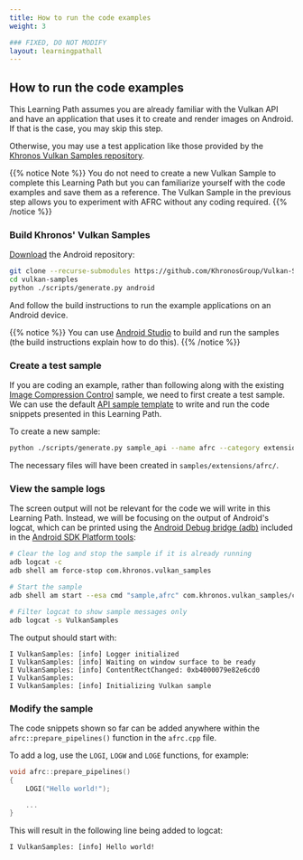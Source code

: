 ```yaml
---
title: How to run the code examples
weight: 3

### FIXED, DO NOT MODIFY
layout: learningpathall
---
```


## How to run the code examples

This Learning Path assumes you are already familiar with the Vulkan API and have an application that uses it to create and render images on Android. If that is the case, you may skip this step.

Otherwise, you may use a test application like those provided by the [Khronos Vulkan Samples repository](https://github.com/KhronosGroup/Vulkan-Samples).

{{% notice Note %}}
You do not need to create a new Vulkan Sample to complete this Learning Path but you can familiarize yourself with the code examples and save them as a reference.
The Vulkan Sample in the previous step allows you to experiment with AFRC without any coding required.
{{% /notice %}}

### Build Khronos' Vulkan Samples

[Download](https://github.com/KhronosGroup/Vulkan-Samples?tab=readme-ov-file#setup) the Android repository:

```bash
git clone --recurse-submodules https://github.com/KhronosGroup/Vulkan-Samples.git
cd vulkan-samples
python ./scripts/generate.py android
```

And follow the build instructions to run the example applications on an Android device.

{{% notice  %}}
You can use [Android Studio](https://github.com/KhronosGroup/Vulkan-Samples/blob/main/docs/build.adoc#build-with-android-studio) to build and run the samples (the build instructions explain how to do this).
{{% /notice %}}

### Create a test sample

If you are coding an example, rather than following along with the existing [Image Compression Control](https://github.com/KhronosGroup/Vulkan-Samples/blob/main/samples/performance/image_compression_control/README.adoc) sample, we need to first create a test sample.
We can use the default [API sample template](https://github.com/KhronosGroup/Vulkan-Samples/blob/main/scripts/README.adoc#generate-api-sample) to write and run the code snippets presented in this Learning Path.

To create a new sample:

```bash
python ./scripts/generate.py sample_api --name afrc --category extensions
```

The necessary files will have been created in `samples/extensions/afrc/`.

### View the sample logs

The screen output will not be relevant for the code we will write in this Learning Path.
Instead, we will be focusing on the output of Android's logcat, which can be printed using the [Android Debug bridge (adb)](https://developer.android.com/studio/command-line/adb) included in the [Android SDK Platform tools](https://developer.android.com/studio/releases/platform-tools.html):

```bash
# Clear the log and stop the sample if it is already running
adb logcat -c
adb shell am force-stop com.khronos.vulkan_samples

# Start the sample
adb shell am start --esa cmd "sample,afrc" com.khronos.vulkan_samples/com.khronos.vulkan_samples.SampleLauncherActivity

# Filter logcat to show sample messages only
adb logcat -s VulkanSamples
```

The output should start with:
```output
I VulkanSamples: [info] Logger initialized
I VulkanSamples: [info] Waiting on window surface to be ready
I VulkanSamples: [info] ContentRectChanged: 0xb4000079e82e6cd0
I VulkanSamples:
I VulkanSamples: [info] Initializing Vulkan sample
```

### Modify the sample

The code snippets shown so far can be added anywhere within the `afrc::prepare_pipelines()` function in the `afrc.cpp` file.

To add a log, use the `LOGI`, `LOGW` and `LOGE` functions, for example:

```C
void afrc::prepare_pipelines()
{
	LOGI("Hello world!");

    ...
}
```

This will result in the following line being added to logcat:

```output
I VulkanSamples: [info] Hello world!
```
